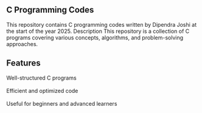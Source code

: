 ## C Programming Codes

This repository contains C programming codes written by Dipendra Joshi at the start of the year 2025.
Description
This repository is a collection of C programs covering various concepts, algorithms, and problem-solving approaches.

## Features 
 
Well-structured C programs  <br>  
Efficient and optimized code  <br>  
Useful for beginners and advanced learners  
